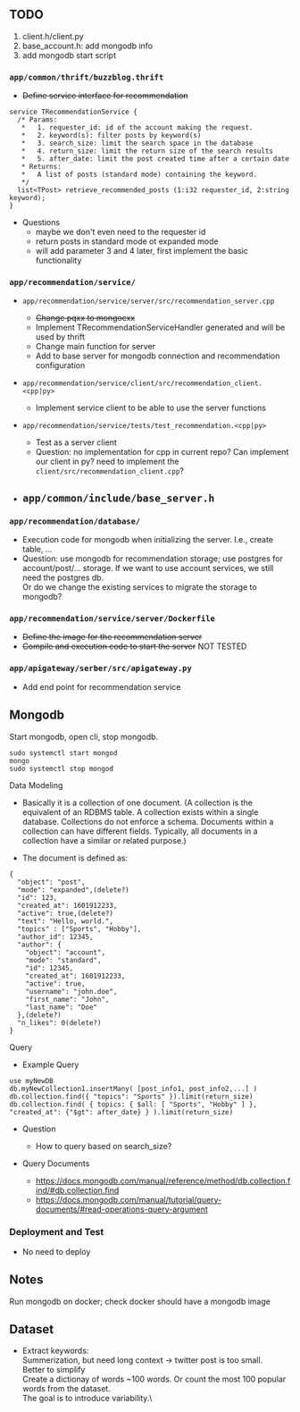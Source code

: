 ## TODO
1. client.h/client.py
2. base_account.h: add mongodb info
3. add mongodb start script

### `app/common/thrift/buzzblog.thrift`
- <s>Define service interface for recommendation</s>
```
service TRecommendationService {
  /* Params:
   *   1. requester_id: id of the account making the request.
   *   2. keyword(s): filter posts by keyword(s)
   *   3. search_size: limit the search space in the database
   *   4. return_size: limit the return size of the search results
   *   5. after_date: limit the post created time after a certain date
   * Returns:
   *   A list of posts (standard mode) containing the keyword.
   */
  list<TPost> retrieve_recommended_posts (1:i32 requester_id, 2:string keyword);
}
```
- Questions
    - maybe we don't even need to the requester id
    - return posts in standard mode ot expanded mode
    - will add parameter 3 and 4 later, first implement the basic functionality

### `app/recommendation/service/`
- `app/recommendation/service/server/src/recommendation_server.cpp`
    - <s>Change pqxx to mongocxx</s>
    - Implement TRecommendationServiceHandler generated and will be used by thrift
    - Change main function for server
    - Add to base server for mongodb connection and recommendation configuration

- `app/recommendation/service/client/src/recommendation_client.<cpp|py>`
    - Implement service client to be able to use the server functions

- `app/recommendation/service/tests/test_recommendation.<cpp|py>`
    - Test as a server client
    - Question: no implementation for cpp in current repo? Can implement our client in py? need to implement the `client/src/recommendation_client.cpp`?

- `app/common/include/base_server.h`
  - 

### `app/recommendation/database/`
- Execution code for mongodb when initializing the server. I.e., create table, ...
- Question: use mongodb for recommendation storage; use postgres for account/post/... storage. If we want to use account services, we still need the postgres db. \
Or do we change the existing services to migrate the storage to mongodb?

### `app/recommendation/service/server/Dockerfile`
- <s>Define the image for the recommendation server</s>
- <s>Compile and execution code to start the server</s> NOT TESTED

### `app/apigateway/serber/src/apigateway.py`
- Add end point for recommendation service


## Mongodb
Start mongodb, open cli, stop mongodb.
```
sudo systemctl start mongod
mongo
sudo systemctl stop mongod
```

Data Modeling
- Basically it is a collection of one document. 
(A collection is the equivalent of an RDBMS table. A collection exists within a single database. 
Collections do not enforce a schema. Documents within a collection can have different fields. 
Typically, all documents in a collection have a similar or related purpose.)

- The document is defined as:
```
{
  "object": "post",
  "mode": "expanded",(delete?)
  "id": 123,
  "created_at": 1601912233,
  "active": true,(delete?)
  "text": "Hello, world.",
  "topics" : ["Sports", "Hobby"],
  "author_id": 12345,
  "author": {
    "object": "account",
    "mode": "standard",
    "id": 12345,
    "created_at": 1601912233,
    "active": true,
    "username": "john.doe",
    "first_name": "John",
    "last_name": "Doe"
  },(delete?)
  "n_likes": 0(delete?)
}
```

Query
- Example Query
```
use myNewDB
db.myNewCollection1.insertMany( [post_info1, post_info2,...] )
db.collection.find({ "topics": "Sports" }).limit(return_size)
db.collection.find( { topics: { $all: [ "Sports", "Hobby" ] }, "created_at": {"$gt": after_date} } ).limit(return_size)
```

- Question
    - How to query based on search_size?

- Query Documents
    - https://docs.mongodb.com/manual/reference/method/db.collection.find/#db.collection.find
    - https://docs.mongodb.com/manual/tutorial/query-documents/#read-operations-query-argument
  

### Deployment and Test
- No need to deploy 


## Notes
Run mongodb on docker; check docker should have a mongodb image

## Dataset
- Extract keywords:\
Summerization, but need long context -> twitter post is too small.\
Better to simplify\
Create a dictionay of words ~100 words. Or count the most 100 popular words from the dataset.\
The goal is to introduce variability.\

